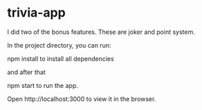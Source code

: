 # trivia-app

I did two of the bonus features. These are joker and point system.

In the project directory, you can run:

npm install to install all dependencies

and after that

npm start to run the app.

Open http://localhost:3000 to view it in the browser.
